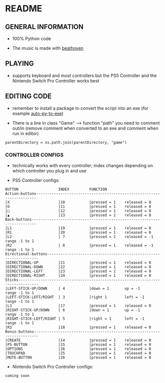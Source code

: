 # README

## GENERAL INFORMATION

- 100% Python code

- The music is made with [beathoven](https://www.beatoven.ai)

## PLAYING

- supports keyboard and most controllers but the PS5 Controller and the Nintendo Switch Pro Controller works best

## EDITING CODE

- remember to install a package to convert the script into an exe (for example [auto-py-to-exe](https://pypi.org/project/auto-py-to-exe/))

- There is a line in class "Game" --> function "path" you need to comment out/in (remove comment when converted to an exe and comment when run in editor)

```(hier noch die Zeilennummer angeben, wenn fertig)
parentDirectory = os.path.join(parentDirectory, "game")
```

### CONTROLLER CONFIGS

- technically works with every controller; index changes depending on which controller you plug in and use

- PS5 Controller configs:

```PS5 Controller
BUTTON                  INDEX         FUNCTION
Action-buttons----------------------------------------------------------------------
|X                      |10           |pressed = 1    released = 0
|O                      |11           |pressed = 1    released = 0
|□                      |12           |pressed = 1    released = 0
|▲                      |13           |pressed = 1    released = 0
Back-buttons------------------------------------------------------------------------
|L1                     |19           |pressed = 1    released = 0
|R1                     |20           |pressed = 1    released = 0
|L2                     | 7           |pressed = 1    released = -1  range -1 to 1
|R2                     | 8           |pressed = 1    released = -1  range -1 to 1
Directional-buttons------------------------------------------------------------------
|DIRECTIONAL-UP         |21           |pressed = 1    released = 0
|DIRECTIONAL-DOWN       |22           |pressed = 1    released = 0
|DIRECTIONAL-LEFT       |23           |pressed = 1    released = 0
|DIRECTIONAL-RIGHT      |24           |pressed = 1    released = 0
Sticks-------------------------------------------------------------------------------
|LEFT-STICK-UP/DOWN     | 4           |down = 1       up = -1        range -1 to 1
|LEFT-STICK-LEFT/RIGHT  | 3           |right 1        left = -1      range -1 to 1
|L3                     |17           |pressed = 1    released = 0
|RIGHT-STICK-UP/DOWN    | 6           |down = 1       up = -1        range -1 to 1
|RIGHT-STICK-LEFT/RIGHT | 5           |right = 1      left = -1      range -1 to 1
|R3                     |18           |pressed = 1    released = 0
Bonus-buttons------------------------------------------------------------------------
|CREATE                 |14           |pressed = 1    released = 0
|PS-BUTTON              |15           |pressed = 1    released = 0
|OPTIONS                |16           |pressed = 1    released = 0
|TOUCHPAD               |25           |pressed = 1    released = 0
|MUTE-BUTTON            |26           |pressed = 1    released = 0
```

- Nintendo Switch Pro Controller configs:

```Nintendo Switch Pro Controller
coming soon
```
